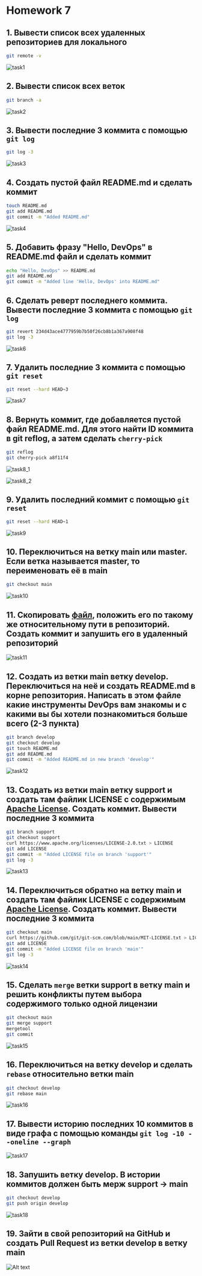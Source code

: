# Homework 7

## 1. Вывести список всех удаленных репозиториев для локального

```bash
git remote -v
```

![task1](screenshots/task1.png)

## 2. Вывести список всех веток

```bash
git branch -a
```

![task2](screenshots/task2.png)

## 3. Вывести последниe 3 коммитa с помощью ```git log```

```bash
git log -3
```

![task3](screenshots/task3.png)

## 4. Создать пустой файл README.md и сделать коммит

```bash
touch README.md
git add README.md
git commit -m "Added README.md"
```

![task4](screenshots/task4.png)

## 5. Добавить фразу "Hello, DevOps" в README.md файл и сделать коммит

```bash
echo "Hello, DevOps" >> README.md
git add README.md
git commit -m "Added line 'Hello, DevOps' into README.md"
```

## 6. Сделать реверт последнего коммита. Вывести последниe 3 коммитa с помощью ```git log```

```bash
git revert 234d43ace4777959b7b50f26cb8b1a367a908f48
git log -3
```

![task6](screenshots/task6.png)

## 7. Удалить последние 3 коммита с помощью ```git reset```

```bash
git reset --hard HEAD~3
```

![task7](screenshots/task7.png)

## 8. Вернуть коммит, где добавляется пустой файл README.md. Для этого найти ID коммита в git reflog, а затем сделать ```cherry-pick```

```bash
git reflog
git cherry-pick a8f11f4
```

![task8_1](screenshots/task8_1.png)

![task8_2](screenshots/task8_2.png)

## 9. Удалить последний коммит с помощью ```git reset```

```bash
git reset --hard HEAD~1
```

![task9](screenshots/task9.png)

## 10. Переключиться на ветку main или master. Если ветка называется master, то переименовать её в main

```bash
git checkout main
```

![task10](screenshots/task10.png)

## 11. Скопировать [файл](https://github.com/tms-dos17-onl/_sandbox/blob/main/.github/workflows/validate-shell.yaml), положить его по такому же относительному пути в репозиторий. Создать коммит и запушить его в удаленный репозиторий

![task11](screenshots/task11.png)

## 12. Создать из ветки main ветку develop. Переключиться на неё и создать README.md в корне репозитория. Написать в этом файле какие инструменты DevOps вам знакомы и с какими вы бы хотели познакомиться больше всего (2-3 пункта)

```bash
git branch develop
git checkout develop
git touch README.md
git add README.md
git commit -m "Added README.md in new branch 'develop'"
```

![task12](screenshots/task12.png)

## 13. Создать из ветки main ветку support и создать там файлик LICENSE с содержимым [Apache License](https://www.apache.org/licenses/LICENSE-2.0.txt). Создать коммит. Вывести последниe 3 коммитa

```bash
git branch support
git checkout support
curl https://www.apache.org/licenses/LICENSE-2.0.txt > LICENSE
git add LICENSE
git commit -m "Added LICENSE file on branch 'support'"
git log -3
```

![task13](screenshots/task13.png)

## 14. Переключиться обратно на ветку main и создать там файлик LICENSE с содержимым [Apache License](https://github.com/git/git-scm.com/blob/main/MIT-LICENSE.txt). Создать коммит. Вывести последниe 3 коммитa

```bash
git checkout main
curl https://github.com/git/git-scm.com/blob/main/MIT-LICENSE.txt > LICENSE
git add LICENSE
git commit -m "Added LICENSE file on branch 'main'"
git log -3
```

![task14](screenshots/task14.png)

## 15. Сделать ```merge``` ветки support в ветку main и решить конфликты путем выбора содержимого только одной лицензии

```bash
git checkout main
git merge support
mergetool
git commit
```

![task15](screenshots/task15.png)

## 16. Переключиться на ветку develop и сделать ```rebase``` относительно ветки main

```bash
git checkout develop
git rebase main
```

![task16](screenshots/task16.png)

## 17. Вывести историю последних 10 коммитов в виде графа с помощью команды ```git log -10 --oneline --graph```

![task17](screenshots/task17.png)

## 18. Запушить ветку develop. В истории коммитов должен быть мерж support -> main

```bash
git checkout develop
git push origin develop
```

![task18](screenshots/task18.png)

## 19. Зайти в свой репозиторий на GitHub и создать Pull Request из ветки develop в ветку main

![Alt text](screenshots/task19.png)
